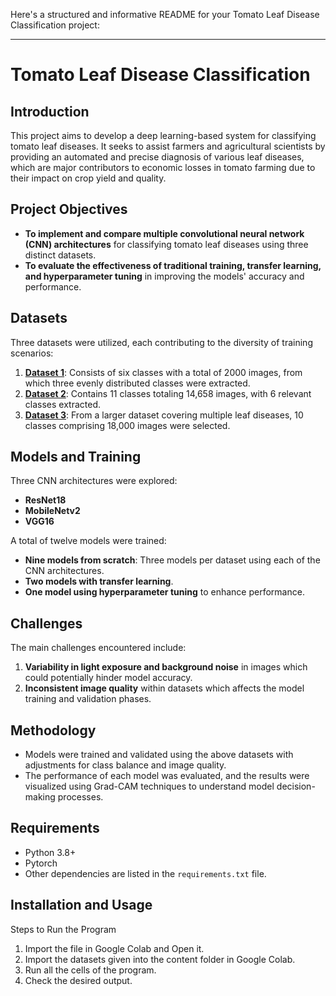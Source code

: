 Here's a structured and informative README for your Tomato Leaf Disease Classification project:

---

# Tomato Leaf Disease Classification

## Introduction
This project aims to develop a deep learning-based system for classifying tomato leaf diseases. It seeks to assist farmers and agricultural scientists by providing an automated and precise diagnosis of various leaf diseases, which are major contributors to economic losses in tomato farming due to their impact on crop yield and quality.

## Project Objectives
- **To implement and compare multiple convolutional neural network (CNN) architectures** for classifying tomato leaf diseases using three distinct datasets.
- **To evaluate the effectiveness of traditional training, transfer learning, and hyperparameter tuning** in improving the models' accuracy and performance.

## Datasets
Three datasets were utilized, each contributing to the diversity of training scenarios:
1. **[Dataset 1](https://www.kaggle.com/datasets/joseenriquelopez/tomato-leaf-diseases)**: Consists of six classes with a total of 2000 images, from which three evenly distributed classes were extracted.
2. **[Dataset 2](https://www.kaggle.com/datasets/cookiefinder/tomato-disease-multiple-sources)**: Contains 11 classes totaling 14,658 images, with 6 relevant classes extracted.
3. **[Dataset 3](https://www.kaggle.com/datasets/abdallahalidev/plantvillage-dataset)**: From a larger dataset covering multiple leaf diseases, 10 classes comprising 18,000 images were selected.

## Models and Training
Three CNN architectures were explored:
- **ResNet18**
- **MobileNetv2**
- **VGG16**

A total of twelve models were trained:
- **Nine models from scratch**: Three models per dataset using each of the CNN architectures.
- **Two models with transfer learning**.
- **One model using hyperparameter tuning** to enhance performance.

## Challenges
The main challenges encountered include:
1. **Variability in light exposure and background noise** in images which could potentially hinder model accuracy.
2. **Inconsistent image quality** within datasets which affects the model training and validation phases.

## Methodology
- Models were trained and validated using the above datasets with adjustments for class balance and image quality.
- The performance of each model was evaluated, and the results were visualized using Grad-CAM techniques to understand model decision-making processes.

## Requirements
- Python 3.8+
- Pytorch
- Other dependencies are listed in the `requirements.txt` file.

## Installation and Usage
Steps to Run the Program

1. Import the file in Google Colab and Open it.
2. Import the datasets given into the content folder in Google Colab.
3. Run all the cells of the program.
4. Check the desired output.

